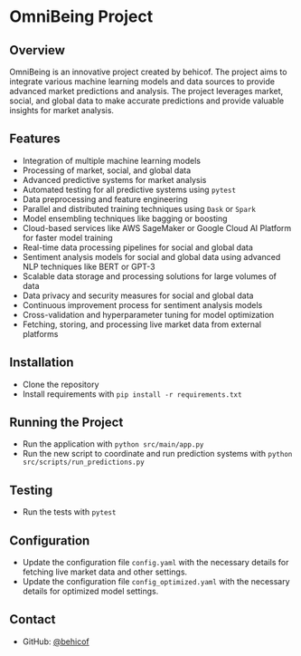 # OmniBeing Project

## Overview
OmniBeing is an innovative project created by behicof. The project aims to integrate various machine learning models and data sources to provide advanced market predictions and analysis. The project leverages market, social, and global data to make accurate predictions and provide valuable insights for market analysis.

## Features
- Integration of multiple machine learning models
- Processing of market, social, and global data
- Advanced predictive systems for market analysis
- Automated testing for all predictive systems using `pytest`
- Data preprocessing and feature engineering
- Parallel and distributed training techniques using `Dask` or `Spark`
- Model ensembling techniques like bagging or boosting
- Cloud-based services like AWS SageMaker or Google Cloud AI Platform for faster model training
- Real-time data processing pipelines for social and global data
- Sentiment analysis models for social and global data using advanced NLP techniques like BERT or GPT-3
- Scalable data storage and processing solutions for large volumes of data
- Data privacy and security measures for social and global data
- Continuous improvement process for sentiment analysis models
- Cross-validation and hyperparameter tuning for model optimization
- Fetching, storing, and processing live market data from external platforms

## Installation
- Clone the repository
- Install requirements with `pip install -r requirements.txt`

## Running the Project
- Run the application with `python src/main/app.py`
- Run the new script to coordinate and run prediction systems with `python src/scripts/run_predictions.py`

## Testing
- Run the tests with `pytest`

## Configuration
- Update the configuration file `config.yaml` with the necessary details for fetching live market data and other settings.
- Update the configuration file `config_optimized.yaml` with the necessary details for optimized model settings.

## Contact
- GitHub: [@behicof](https://github.com/behicof)
